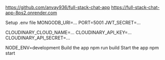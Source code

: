 https://github.com/anvay936/full-stack-chat-app
https://full-stack-chat-app-8ps2.onrender.com

Setup .env file
MONGODB_URI=...
PORT=5001
JWT_SECRET=...

CLOUDINARY_CLOUD_NAME=...
CLOUDINARY_API_KEY=...
CLOUDINARY_API_SECRET=...

NODE_ENV=development
Build the app
npm run build
Start the app
npm start
